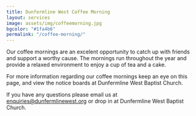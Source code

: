 ```yaml
---
title: Dunfermline West Coffee Morning
layout: services
image: assets/img/coffeemorning.jpg
bgcolor: "#1fa4b6"
permalink: "/coffee-morning/"
---
```


<div class="col-lg-12 text-normal">
Our coffee mornings are an excelent opportunity to catch up with friends and support a worthy cause. The mornings run throughout the year and provide a relaxed environment to enjoy a cup of tea and a cake.

For more information regarding our coffee mornings keep an eye on this page, and view the notice boards at Dunfermline West Baptist Church.

If you have any questions please email us at <a href='mailto:enquiries@dunfermlinewest.org?subject=kidzclub'>enquiries@dunfermlinewest.org</a> or drop in at Dunfermline West Baptist Church.
</div>